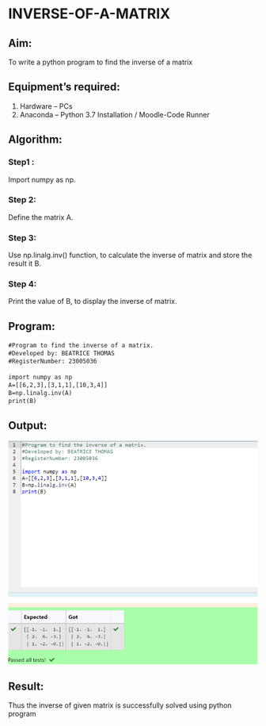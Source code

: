 # INVERSE-OF-A-MATRIX
## Aim:
To write a python program to find the inverse of a matrix
## Equipment’s required:
1. 	Hardware – PCs
2. 	Anaconda – Python 3.7 Installation / Moodle-Code Runner
## Algorithm:
### Step1 : 
Import numpy as np.
### Step 2: 
Define the matrix A.
### Step 3: 
Use np.linalg.inv() function, to  calculate the inverse of matrix and store the result it B.
### Step 4: 
Print the value of B, to display the inverse of matrix.
## Program:
```
#Program to find the inverse of a matrix.
#Developed by: BEATRICE THOMAS
#RegisterNumber: 23005036

import numpy as np
A=[[6,2,3],[3,1,1],[10,3,4]]
B=np.linalg.inv(A)
print(B)
```
## Output:

![Alt text](<Screenshot 2023-11-24 203444.png>)

## Result:
Thus the inverse of given matrix is successfully solved using python program

